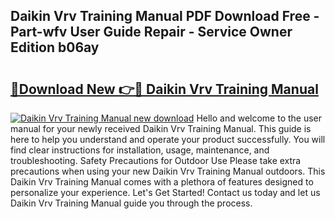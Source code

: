 ## Daikin Vrv Training Manual PDF Download Free - Part-wfv User Guide Repair - Service Owner Edition b06ay

# <h2><a href="http://bc63704.oget.top/?id=Daikin+Vrv+Training+Manual">🔗Download New 👉🔴 Daikin Vrv Training Manual</a></h2>

[![Daikin Vrv Training Manual new download](https://i.imgur.com/5g1atiW.png)](http://bc63704.oget.top/?id=Daikin+Vrv+Training+Manual)
Hello and welcome to the user manual for your newly received Daikin Vrv Training Manual. This guide is here to help you understand and operate your product successfully. You will find clear instructions for installation, usage, maintenance, and troubleshooting. Safety Precautions for Outdoor Use Please take extra precautions when using your new Daikin Vrv Training Manual outdoors. This Daikin Vrv Training Manual comes with a plethora of features designed to personalize your experience. Let's Get Started! Contact us today and let us Daikin Vrv Training Manual guide you through the process.
